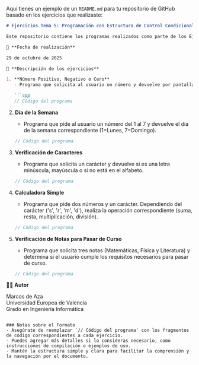 Aquí tienes un ejemplo de un `README.md` para tu repositorio de GitHub basado en los ejercicios que realizaste:

```markdown
# Ejercicios Tema 5: Programación con Estructura de Control Condicional

Este repositorio contiene los programas realizados como parte de los Ejercicios del Tema 5: Programación con Estructura de Control Condicional, correspondientes a la asignatura de Programación del grado en Ingeniería Informática de la Universidad Europea de Valencia.

📅 **Fecha de realización**

29 de octubre de 2025

📘 **Descripción de los ejercicios**

1. **Número Positivo, Negativo o Cero**
   - Programa que solicita al usuario un número y devuelve por pantalla si es positivo, negativo o cero.

   ```cpp
   // Código del programa
   ```

2. **Día de la Semana**
   - Programa que pide al usuario un número del 1 al 7 y devuelve el día de la semana correspondiente (1=Lunes, 7=Domingo).

   ```cpp
   // Código del programa
   ```

3. **Verificación de Caracteres**
   - Programa que solicita un carácter y devuelve si es una letra minúscula, mayúscula o si no está en el alfabeto.

   ```cpp
   // Código del programa
   ```

4. **Calculadora Simple**
   - Programa que pide dos números y un carácter. Dependiendo del carácter ('s', 'r', 'm', 'd'), realiza la operación correspondiente (suma, resta, multiplicación, división).

   ```cpp
   // Código del programa
   ```

5. **Verificación de Notas para Pasar de Curso**
   - Programa que solicita tres notas (Matemáticas, Física y Literatura) y determina si el usuario cumple los requisitos necesarios para pasar de curso.

   ```cpp
   // Código del programa
   ```

🧑‍💻 **Autor**

Marcos de Aza  
Universidad Europea de Valencia  
Grado en Ingeniería Informática
```

### Notas sobre el Formato
- Asegúrate de reemplazar `// Código del programa` con los fragmentos de código correspondientes a cada ejercicio.
- Puedes agregar más detalles si lo consideras necesario, como instrucciones de compilación o ejemplos de uso.
- Mantén la estructura simple y clara para facilitar la comprensión y la navegación por el documento.
